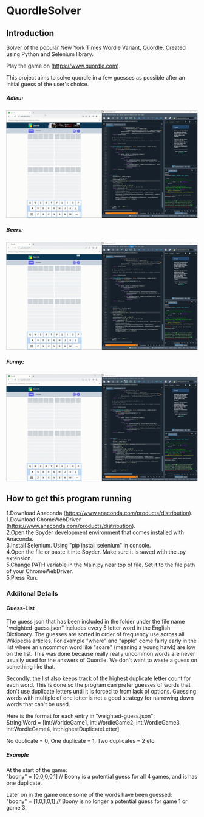 # QuordleSolver

## Introduction
Solver of the popular New York Times Wordle Variant, Quordle. Created using Python and Selenium library. 

Play the game on (https://www.quordle.com).  

This project aims to solve quordle in a few guesses as possible after an initial guess of the user's choice. 

##### Adieu:
![QuordleGif1](https://github.com/KyleJamesKilty/QuordleSolver/blob/Images/QuordleGifs/2022-09-22%2016-59-27(1).gif)
##### Beers:
![QuordleGif2](https://github.com/KyleJamesKilty/QuordleSolver/blob/Images/QuordleGifs/2022-09-22%2017-00-50(1).gif)
##### Funny:
![QuordleGif2](https://github.com/KyleJamesKilty/QuordleSolver/blob/Images/QuordleGifs/2022-09-22%2017-02-19.gif)

## How to get this program running
1.Download Anaconda (https://www.anaconda.com/products/distribution).  
1.Download ChomeWebDriver (https://www.anaconda.com/products/distribution).  
2.Open the Spyder development environment that comes installed with Anaconda.  
3.Install Selenium. Using "pip install selenium" in console.  
4.Open the file or paste it into Spyder. Make sure it is saved with the .py extension.  
5.Change PATH variable in the Main.py near top of file. Set it to the file path of your ChromeWebDriver.  
5.Press Run.   

### Additonal Details

#### Guess-List
The guess json that has been included in the folder under the file name "weighted-guess.json" includes every 5 letter word in the English Dictionary. The guesses are sorted in order of frequency use across all Wikipedia articles. For example "where" and "apple" come fairly early in the list where an uncommon word like "soare" (meaning a young hawk) are low on the list. This was done because really really uncommon words are never usually used for the answers of Quordle. We don't want to waste a guess on something like that.

Secondly, the list also keeps track of the highest duplicate letter count for each word. This is done so the program can prefer guesses of words that don't use duplicate letters until it is forced to from lack of options. Guessing words with multiple of one letter is not a good strategy for narrowing down words that can't be used.

Here is the format for each entry in "weighted-guess.json":   
String:Word = [int:WorldeGame1, int:WordleGame2, int:WordleGame3, int:WordleGame4, int:highestDuplicateLetter]  

No duplicate = 0, One duplicate = 1, Two duplicates = 2 etc.  

##### Example  
At the start of the game:  
"boony" = [0,0,0,0,1] // Boony is a potential guess for all 4 games, and is has one duplicate.  


Later on in the game once some of the words have been guessed:  
"boony" = [1,0,1,0,1] // Boony is no longer a potential guess for game 1 or game 3. 

